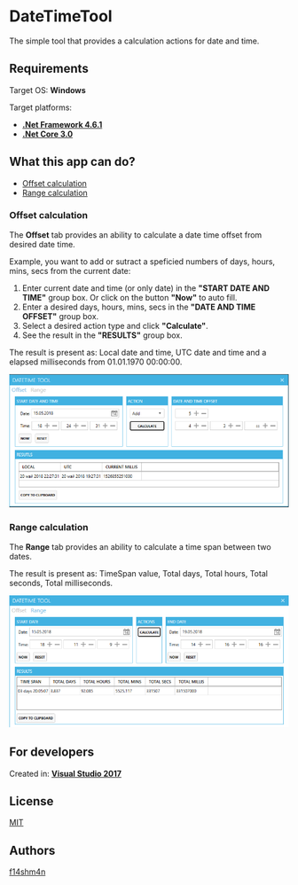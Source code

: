 ﻿# DateTimeTool

The simple tool that provides a calculation actions for date and time.

## Requirements

Target OS: **Windows**

Target platforms:
* [**.Net Framework 4.6.1**](https://www.microsoft.com/net/download/Windows/run)
* [**.Net Core 3.0**](https://dotnet.microsoft.com/download/dotnet-core/3.0)

## What this app can do?

* [Offset calculation](#offest-calculation)
* [Range calculation](#range-calculation)

### Offset calculation

The **Offset** tab provides an ability to calculate a date time offset from desired date time.

Example, you want to add or sutract a speficied numbers of days, hours, mins, secs from the current date:

1) Enter current date and time (or only date) in the **"START DATE AND TIME"** group box. Or click on the button **"Now"** to auto fill.
2) Enter a desired days, hours, mins, secs in the **"DATE AND TIME OFFSET"** group box.
3) Select a desired action type and click **"Calculate"**.
4) See the result in the **"RESULTS"** group box.

The result is present as: Local date and time, UTC date and time and a elapsed milliseconds from 01.01.1970 00:00:00.

![Offest-tab](https://github.com/f14shm4n/DateTimeTool/blob/dev/DateTimeTool/Assets/Docs/dtt_offset.PNG)

### Range calculation

The **Range** tab provides an ability to calculate a time span between two dates.

The result is present as: TimeSpan value, Total days, Total hours, Total seconds, Total milliseconds.

![Range-tab](https://github.com/f14shm4n/DateTimeTool/blob/dev/DateTimeTool/Assets/Docs/dtt_range.png)

## For developers

Created in: [**Visual Studio 2017**](https://www.visualstudio.com/downloads)

## License

[MIT](https://opensource.org/licenses/MIT)

## Authors

[f14shm4n](https://github.com/f14shm4n)


